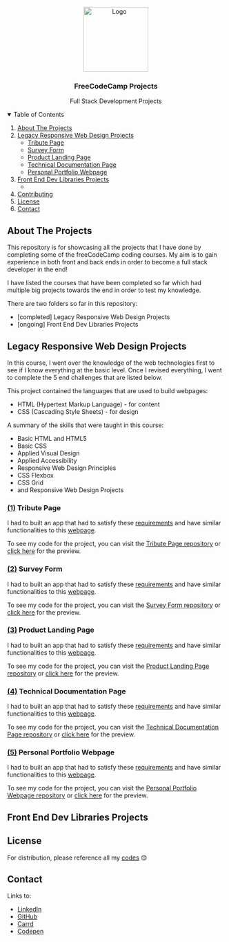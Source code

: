 <!-- PROJECT LOGO -->

<p align="center">
  <a href="https://github.com/mahlaNasr/nao_robot_project">
    <img src="nao_logo.png" alt="Logo" width="150" height="150">
  </a>
  <h3 align="center">FreeCodeCamp Projects</h3>
  <p align="center">
    Full Stack Development Projects
  </p>
</p>


<details open="open">
  <summary>Table of Contents</summary>
  <ol>
    <li><a href="#about-the-projects">About The Projects</a></li>
    <li>
      <a href="#legacy-responsive-web-design-projects">Legacy Responsive Web Design Projects</a>
      <ul>
        <li><a href="#1-tribute-page">Tribute Page</a></li>
        <li><a href="#2-survey-form">Survey Form</a></li>
        <li><a href="#3-product-landing-page">Product Landing Page</a></li>
        <li><a href="#4-technical-documentation-page">Technical Documentation Page</a></li>
        <li><a href="#5-personal-portfolio-webpage">Personal Portfolio Webpage</a></li>
      </ul>
    </li>
    <li>
      <a href="#front-end-dev-libraries-projects">Front End Dev Libraries Projects</a>
      <ul>
        <li><a href="#"></a></li>
      </ul>
    </li>
    <li><a href="#contributing">Contributing</a></li>
    <li><a href="#license">License</a></li>
    <li><a href="#contact">Contact</a></li>
  </ol>
</details>


<!-- ABOUT THE PROJECT -->
## About The Projects

This repository is for showcasing all the projects that I have done by completing some of the freeCodeCamp coding courses. My aim is to gain experience in both front and back ends in order to become a full stack developer in the end!

I have listed the courses that have been completed so far which had multiple big projects towards the end in order to test my knowledge.

There are two folders so far in this repository:
* [completed] Legacy Responsive Web Design Projects 
* [ongoing] Front End Dev Libraries Projects 


<!-- 
This project proposes a system where humanoid robot, NAO, uses scanned QR code ticket information to form simple conversations with the visitors at the [**the National Portrait Gallery**](https://www.nationalgallery.org.uk/whats-on/national-gallery-x) art museum. -->




<!-- Legacy Responsive Web Design Projects -->
## Legacy Responsive Web Design Projects 

In this course, I went over the knowledge of the web technologies first to see if I know everything at the basic level. Once I revised everything, I went to complete the 5 end challenges that are listed below.

This project contained the languages that are used to build webpages: 
* HTML (Hypertext Markup Language) - for content
* CSS (Cascading Style Sheets) - for design

A summary of the skills that were taught in this course:
* Basic HTML and HTML5
* Basic CSS
* Applied Visual Design
* Applied Accessibility
* Responsive Web Design Principles
* CSS Flexbox 
* CSS Grid
* and Responsive Web Design Projects


### [(1)](https://codepen.io/mahlanasr/full/WNMbzdB) Tribute Page

I had to built an app that had to satisfy these [requirements](https://www.freecodecamp.org/learn/responsive-web-design/responsive-web-design-projects/build-a-tribute-page) and have similar functionalities to this [webpage](https://tribute-page.freecodecamp.rocks/).

To see my code for the project, you can visit the [Tribute Page repository](https://github.com/mahlaNasr/FreeCodeCamp_Projects/tree/main/Legacy_Responsive_Web_Design_Projects/tribute_page_project) or [click here](https://codepen.io/mahlanasr/full/WNMbzdB) for the preview.


### [(2)](https://codepen.io/mahlanasr/full/abqzRrz) Survey Form

I had to built an app that had to satisfy these [requirements](https://www.freecodecamp.org/learn/responsive-web-design/responsive-web-design-projects/build-a-survey-form) and have similar functionalities to this [webpage](https://survey-form.freecodecamp.rocks/).

To see my code for the project, you can visit the [Survey Form repository](https://github.com/mahlaNasr/FreeCodeCamp_Projects/tree/main/Legacy_Responsive_Web_Design_Projects/survey-form-project) or [click here](https://codepen.io/mahlanasr/full/abqzRrz) for the preview.


### [(3)](https://codepen.io/mahlanasr/full/WNMvpdr) Product Landing Page

I had to built an app that had to satisfy these [requirements](https://www.freecodecamp.org/learn/responsive-web-design/responsive-web-design-projects/build-a-product-landing-page) and have similar functionalities to this [webpage](https://product-landing-page.freecodecamp.rocks/).

To see my code for the project, you can visit the [Product Landing Page repository](https://github.com/mahlaNasr/FreeCodeCamp_Projects/tree/main/Legacy_Responsive_Web_Design_Projects/landing_page_project) or [click here](https://codepen.io/mahlanasr/full/WNMvpdr) for the preview.

### [(4)](https://codepen.io/mahlanasr/full/qBxOWeB) Technical Documentation Page

I had to built an app that had to satisfy these [requirements](https://www.freecodecamp.org/learn/responsive-web-design/responsive-web-design-projects/build-a-technical-documentation-page) and have similar functionalities to this [webpage](https://technical-documentation-page.freecodecamp.rocks/).

To see my code for the project, you can visit the [Technical Documentation Page repository](https://github.com/mahlaNasr/FreeCodeCamp_Projects/tree/main/Legacy_Responsive_Web_Design_Projects/tech_doc_page_project) or [click here](https://codepen.io/mahlanasr/full/qBxOWeB) for the preview.


### [(5)](https://codepen.io/mahlanasr/full/bGLqVvy) Personal Portfolio Webpage

I had to built an app that had to satisfy these [requirements](https://www.freecodecamp.org/learn/responsive-web-design/responsive-web-design-projects/build-a-personal-portfolio-webpage) and have similar functionalities to this [webpage](https://personal-portfolio.freecodecamp.rocks/).

To see my code for the project, you can visit the [Personal Portfolio Webpage repository](https://github.com/mahlaNasr/FreeCodeCamp_Projects/tree/main/Legacy_Responsive_Web_Design_Projects/personal_portfolio_webpage) or [click here](https://codepen.io/mahlanasr/full/bGLqVvy) for the preview.



<!-- Front End Dev Libraries Projects -->
## Front End Dev Libraries Projects





<!-- LICENSE -->
## License 

For distribution, please reference all my [codes](https://github.com/mahlaNasr/FreeCodeCamp_Projects) 😊


<!-- CONTACT -->
## Contact 

Links to: 
* [LinkedIn](https://www.linkedin.com/in/mahla-nasrollahi-0bb679163)
* [GitHub](https://github.com/mahlaNasr/) 
* [Carrd](https://mahla-nasrollahi.carrd.co/)
* [Codepen](https://codepen.io/your-work)


